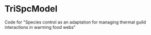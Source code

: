 # TriSpcModel
Code for "Species control as an adaptation for managing thermal guild interactions in warming food webs"
